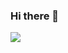 ### Hi there 👋
<img src="https://capsule-render.vercel.app/api?type=waving&color=FFBF00&height=200&section=header&text=KIMSOHEE&fontSize=90" />
